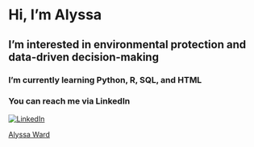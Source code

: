 # Hi, I’m Alyssa
## I’m interested in environmental protection and data-driven decision-making
### I’m currently learning Python, R, SQL, and HTML
### You can reach me via LinkedIn

[![LinkedIn](https://img.shields.io/badge/LinkedIn-AlyssaWard-green)](https://www.linkedin.com/in/alyssa-ward-a70882169)

<script src="https://platform.linkedin.com/badges/js/profile.js" async defer type="text/javascript"></script>

<div class="badge-base LI-profile-badge" data-locale="en_US" data-size="large" data-theme="dark" data-type="VERTICAL" data-vanity="alyssa-ward-a70882169" data-version="v1"><a class="badge-base__link LI-simple-link" href="https://www.linkedin.com/in/alyssa-ward-a70882169?trk=profile-badge">Alyssa Ward</a></div>
